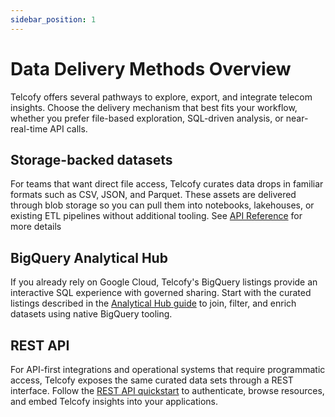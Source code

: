 ```yaml
---
sidebar_position: 1
---
```


# Data Delivery Methods Overview

Telcofy offers several pathways to explore, export, and integrate telecom insights. Choose the delivery mechanism that best fits your workflow, whether you prefer file-based exploration, SQL-driven analysis, or near-real-time API calls.

## Storage-backed datasets

For teams that want direct file access, Telcofy curates data drops in familiar formats such as CSV, JSON, and Parquet. These assets are delivered through blob storage so you can pull them into notebooks, lakehouses, or existing ETL pipelines without additional tooling. See [API Reference](../api/quickstart.md) for more details

## BigQuery Analytical Hub

If you already rely on Google Cloud, Telcofy's BigQuery listings provide an interactive SQL experience with governed sharing. Start with the curated listings described in the [Analytical Hub guide](./analytical-hub.md) to join, filter, and enrich datasets using native BigQuery tooling.

## REST API

For API-first integrations and operational systems that require programmatic access, Telcofy exposes the same curated data sets through a REST interface. Follow the [REST API quickstart](../api/quickstart.md) to authenticate, browse resources, and embed Telcofy insights into your applications.
